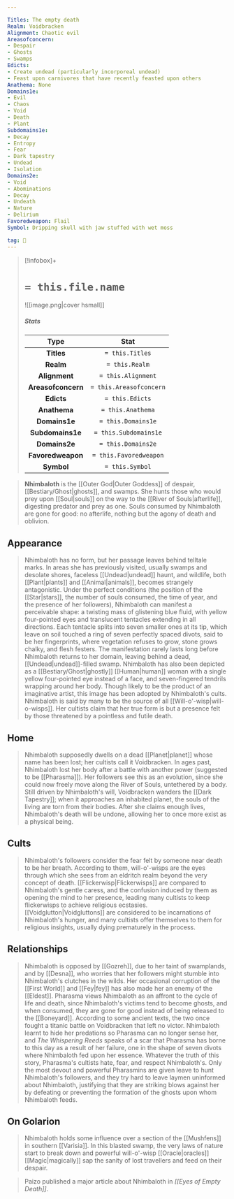 ```yaml
---

Titles: The empty death
Realm: Voidbracken
Alignment: Chaotic evil
Areasofconcern:
- Despair
- Ghosts
- Swamps
Edicts:
- Create undead (particularly incorporeal undead)
- Feast upon carnivores that have recently feasted upon others
Anathema: None
Domains1e:
- Evil
- Chaos
- Void
- Death
- Plant
Subdomains1e:
- Decay
- Entropy
- Fear
- Dark tapestry
- Undead
- Isolation
Domains2e:
- Void
- Abominations
- Decay
- Undeath
- Nature
- Delirium
Favoredweapon: Flail
Symbol: Dripping skull with jaw stuffed with wet moss

tag: 🙏
---
```


> [!infobox]+
> #  `= this.file.name`
> ![[image.png|cover hsmall]]
> ##### Stats
> Type | Stat |
> :---:|:---:|
> **Titles** | `= this.Titles` |
> **Realm** | `= this.Realm` |
> **Alignment** | `= this.Alignment` |
> **Areasofconcern** | `= this.Areasofconcern` |
> **Edicts** | `= this.Edicts` |
> **Anathema** | `= this.Anathema` |
> **Domains1e** | `= this.Domains1e` |
> **Subdomains1e** | `= this.Subdomains1e` |
> **Domains2e** | `= this.Domains2e` |
> **Favoredweapon** | `= this.Favoredweapon` |
> **Symbol** | `= this.Symbol` |



> **Nhimbaloth** is the [[Outer God|Outer Goddess]] of despair, [[Bestiary/Ghost|ghosts]], and swamps. She hunts those who would prey upon [[Soul|souls]] on the way to the [[River of Souls|afterlife]], digesting predator and prey as one. Souls consumed by Nhimbaloth are gone for good: no afterlife, nothing but the agony of death and oblivion.



## Appearance

> Nhimbaloth has no form, but her passage leaves behind telltale marks. In areas she has previously visited, usually swamps and desolate shores, faceless [[Undead|undead]] haunt, and wildlife, both [[Plant|plants]] and [[Animal|animals]], becomes strangely antagonistic.
> Under the perfect conditions (the position of the [[Star|stars]], the number of souls consumed, the time of year, and the presence of her followers), Nhimbaloth can manifest a perceivable shape: a twisting mass of glistening blue fluid, with yellow four-pointed eyes and translucent tentacles extending in all directions. Each tentacle splits into seven smaller ones at its tip, which leave on soil touched a ring of seven perfectly spaced divots, said to be her fingerprints, where vegetation refuses to grow, stone grows chalky, and flesh festers. The manifestation rarely lasts long before Nhimbaloth returns to her domain, leaving behind a dead, [[Undead|undead]]-filled swamp.
> Nhimbaloth has also been depicted as a [[Bestiary/Ghost|ghostly]] [[Human|human]] woman with a single yellow four-pointed eye instead of a face, and seven-fingered tendrils wrapping around her body. Though likely to be the product of an imaginative artist, this image has been adopted by Nhimbaloth's cults.
> Nhimbaloth is said by many to be the source of all [[Will-o'-wisp|will-o-wisps]]. Her cultists claim that her true form is but a presence felt by those threatened by a pointless and futile death.


## Home

> Nhimbaloth supposedly dwells on a dead [[Planet|planet]] whose name has been lost; her cultists call it Voidbracken. In ages past, Nhimbaloth lost her body after a battle with another power (suggested to be [[Pharasma]]). Her followers see this as an evolution, since she could now freely move along the River of Souls, untethered by a body. Still driven by Nhimbaloth's will, Voidbracken wanders the [[Dark Tapestry]]; when it approaches an inhabited planet, the souls of the living are torn from their bodies. After she claims enough lives, Nhimbaloth's death will be undone, allowing her to once more exist as a physical being.


## Cults

> Nhimbaloth's followers consider the fear felt by someone near death to be her breath. According to them, will-o'-wisps are the eyes through which she sees from an eldritch realm beyond the very concept of death. [[Flickerwisp|Flickerwisps]] are compared to Nhimbaloth's gentle caress, and the confusion induced by them as opening the mind to her presence, leading many cultists to keep flickerwisps to achieve religious ecstasies. [[Voidglutton|Voidgluttons]] are considered to be incarnations of Nhimbaloth's hunger, and many cultists offer themselves to them for religious insights, usually dying prematurely in the process.


## Relationships

> Nhimbaloth is opposed by [[Gozreh]], due to her taint of swamplands, and by [[Desna]], who worries that her followers might stumble into Nhimbaloth's clutches in the wilds. Her occasional corruption of the [[First World]] and [[Fey|fey]] has also made her an enemy of the [[Eldest]].
> Pharasma views Nhimbaloth as an affront to the cycle of life and death, since Nhimbaloth's victims tend to become ghosts, and when consumed, they are gone for good instead of being released to the [[Boneyard]]. According to some ancient texts, the two once fought a titanic battle on Voidbracken that left no victor. Nhimbaloth learnt to hide her predations so Pharasma can no longer sense her, and *The Whispering Reeds* speaks of a scar that Pharasma has borne to this day as a result of her failure, one in the shape of seven divots where Nhimbaloth fed upon her essence. Whatever the truth of this story, Pharasma's cultists hate, fear, and respect Nhimbaloth's. Only the most devout and powerful Pharasmins are given leave to hunt Nhimbaloth's followers, and they try hard to leave laymen uninformed about Nhimbaloth, justifying that they are striking blows against her by defeating or preventing the formation of the ghosts upon whom Nhimbaloth feeds.


## On Golarion

> Nhimbaloth holds some influence over a section of the [[Mushfens]] in southern [[Varisia]]. In this blasted swamp, the very laws of nature start to break down and powerful will-o'-wisp [[Oracle|oracles]] [[Magic|magically]] sap the sanity of lost travellers and feed on their despair.


> Paizo published a major article about Nhimbaloth in *[[Eyes of Empty Death]]*.








